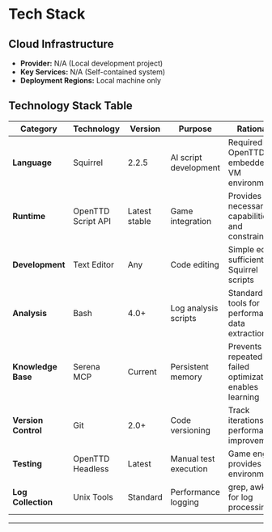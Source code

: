# Tech Stack

## Cloud Infrastructure
- **Provider:** N/A (Local development project)
- **Key Services:** N/A (Self-contained system)
- **Deployment Regions:** Local machine only

## Technology Stack Table

| Category | Technology | Version | Purpose | Rationale |
|----------|------------|---------|---------|-----------|
| **Language** | Squirrel | 2.2.5 | AI script development | Required by OpenTTD, embedded VM environment |
| **Runtime** | OpenTTD Script API | Latest stable | Game integration | Provides all necessary AI capabilities and constraints |
| **Development** | Text Editor | Any | Code editing | Simple editing sufficient for Squirrel scripts |
| **Analysis** | Bash | 4.0+ | Log analysis scripts | Standard Unix tools for performance data extraction |
| **Knowledge Base** | Serena MCP | Current | Persistent memory | Prevents repeated failed optimizations, enables learning |
| **Version Control** | Git | 2.0+ | Code versioning | Track iterations and performance improvements |
| **Testing** | OpenTTD Headless | Latest | Manual test execution | Game engine provides test environment |
| **Log Collection** | Unix Tools | Standard | Performance logging | grep, awk, tee for log processing |

---
